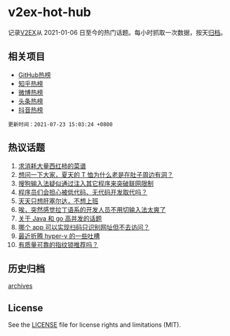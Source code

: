 # v2ex-hot-hub

 记录[V2EX](https://www.v2ex.com/)从 2021-01-06 日至今的热门话题。每小时抓取一次数据，按天[归档](archives)。
 
 ## 相关项目

- [GitHub热榜](https://github.com/snaildev/github-hot-hub)
- [知乎热榜](https://github.com/snaildev/zhihu-hot-hub)
- [微博热榜](https://github.com/snaildev/weibo-hot-hub)
- [头条热榜](https://github.com/snaildev/toutiao-hot-hub)
- [抖音热榜](https://github.com/snaildev/douyin-hot-hub)


 `更新时间：2021-07-23 15:03:24 +0800`

## 热议话题

1. [求消耗大量西红柿的菜谱](https://www.v2ex.com/t/791116)
1. [想问一下大家，夏天的 T 恤为什么老是在肚子周边有洞？](https://www.v2ex.com/t/791197)
1. [搜狗输入法疑似通过注入其它程序来突破联网限制](https://www.v2ex.com/t/791087)
1. [程序员们会担心被低代码、无代码开发取代吗？](https://www.v2ex.com/t/791088)
1. [天天只想肝塞尔达，不想上班](https://www.v2ex.com/t/791110)
1. [唉，突然感觉拉丁语系的开发人员不用切输入法太爽了](https://www.v2ex.com/t/791081)
1. [关于 Java 和 go 高并发的话题](https://www.v2ex.com/t/791169)
1. [哪个 app 可以实现扫码只识别网址但不去访问？](https://www.v2ex.com/t/791114)
1. [最近折腾 hyper-v 的一些吐槽](https://www.v2ex.com/t/791142)
1. [有质量可靠的指纹锁推荐吗？](https://www.v2ex.com/t/791192)

## 历史归档

[archives](archives)

## License

See the [LICENSE](LICENSE) file for license rights and limitations (MIT).
